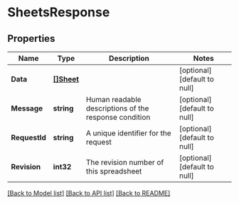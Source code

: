 # SheetsResponse

## Properties
Name | Type | Description | Notes
------------ | ------------- | ------------- | -------------
**Data** | [**[]Sheet**](Sheet.md) |  | [optional] [default to null]
**Message** | **string** | Human readable descriptions of the response condition | [optional] [default to null]
**RequestId** | **string** | A unique identifier for the request | [optional] [default to null]
**Revision** | **int32** | The revision number of this spreadsheet | [optional] [default to null]

[[Back to Model list]](../README.md#documentation-for-models) [[Back to API list]](../README.md#documentation-for-api-endpoints) [[Back to README]](../README.md)


